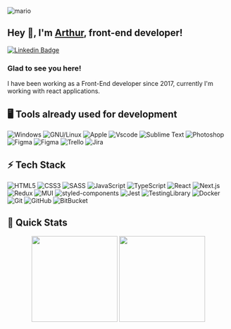 ![mario](https://github.com/arthurtlima/arthurtlima/assets/12513621/c9edbbeb-45f9-415b-8ad1-15ff6905527f)

## Hey 👋, I'm [Arthur](https://github.com/arthurtlima), front-end developer!

[![Linkedin Badge](https://img.shields.io/badge/-arthurtlima-blue?style=flat-square&logo=Linkedin&logoColor=white&link=https://www.linkedin.com/in/arthurtlima/)](https://www.linkedin.com/in/arthurtlima/)

### Glad to see you here!  
I have been working as a Front-End developer since 2017, currently I'm working with react applications.

## 🖥️ Tools already used for development
![Windows](https://img.shields.io/badge/-windows-0078D6?style=flat-square&logo=windows)
![GNU/Linux](https://img.shields.io/badge/Linux-FCC624?style=flat&logo=linux&logoColor=black)
![Apple](https://img.shields.io/badge/Apple-000000?style=flat&logo=apple)
![Vscode](https://img.shields.io/badge/Visual_Studio_Code-0078D4?style=flat&logo=visual%20studio%20code&logoColor=white)
![Sublime Text](https://img.shields.io/badge/sublime_text-%23575757.svg?&style=flat&logo=sublime-text&logoColor=important)
![Photoshop](https://img.shields.io/badge/Adobe%20Photoshop-31A8FF?style=flat&logo=Adobe%20Photoshop&logoColor=black)
![Figma](https://img.shields.io/badge/Figma-F24E1E?style=flat&logo=figma&logoColor=white)
![Figma](https://img.shields.io/badge/Figma-F24E1E?style=flat&logo=figma&logoColor=white)
![Trello](https://img.shields.io/badge/Trello-0052CC?style=flat&logo=trello)
![Jira](https://img.shields.io/badge/Jira-0052CC?style=flat&logo=jira)


## ⚡ Tech Stack

![HTML5](https://img.shields.io/badge/-HTML5-E34F26?style=flat-square&logo=html5&logoColor=white)
![CSS3](https://img.shields.io/badge/-CSS3-1572B6?style=flat-square&logo=css3)
![SASS](https://img.shields.io/badge/-SASS-CC6699?style=flat-square&logo=sass&logoColor=white)
![JavaScript](https://img.shields.io/badge/-JavaScript-black?style=flat-square&logo=javascript)
![TypeScript](https://img.shields.io/badge/-TypeScript-007ACC?style=flat-square&logo=typescript&logoColor=white)
![React](https://img.shields.io/badge/-React-black?style=flat-square&logo=react)
![Next.js](https://img.shields.io/badge/-Next.js-black?style=flat-square&logo=next.js)
![Redux](https://img.shields.io/badge/-Redux-764ABC?style=flat-square&logo=redux)
![MUI](https://img.shields.io/badge/-MUI-007FFF?style=flat-square&logo=mui&logoColor=white)
![styled-components](https://img.shields.io/badge/styled-components-DB7093?style=flat-square&logo=styled-components)
![Jest](https://img.shields.io/badge/Jest-C21325?style=flat-square&logo=jest)
![TestingLibrary](https://img.shields.io/badge/testinglibrary-E33332?style=flat-square&logo=testinglibrary&logoColor=white)
![Docker](https://img.shields.io/badge/docker-181717?style=flat-square&logo=docker)
![Git](https://img.shields.io/badge/Git%20-%23F05033.svg?&style=flat&logo=git&logoColor=white)
![GitHub](https://img.shields.io/badge/-GitHub-181717?style=flat-square&logo=github)
![BitBucket](https://img.shields.io/badge/-BitBucket-0052CC?style=flat-square&logo=bitbucket)

## 🚀 Quick Stats
<p align="center">
  <img height="195" width="auto" src ="https://github-readme-stats.vercel.app/api?username=arthurtlima&show_icons=true&theme=dark">
  <img height="195" width="auto" src ="https://github-readme-stats.vercel.app/api/top-langs/?username=arthurtlima&layout=compact&theme=dark">
</p>
